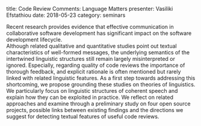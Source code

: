 title: Code Review Comments: Language Matters
presenter: Vasiliki Efstathiou
date: 2018-05-23
category: seminars

Recent research provides evidence that effective communication in collaborative 
software development has significant impact on  the software development lifecycle.  
Although related qualitative and quantitative studies point out textual 
characteristics of well-formed messages, the underlying semantics of the 
intertwined linguistic structures still remain largely misinterpreted or ignored. 
Especially, regarding quality of code reviews the importance of thorough feedback, 
and explicit rationale is often mentioned but rarely linked with related linguistic 
features. 
As a first step towards addressing this shortcoming, we propose grounding 
these studies on theories of linguistics. 
We particularly focus on linguistic structures of coherent speech and explain how 
they can be exploited in practice. 
We reflect on related approaches and examine through a preliminary study on four 
open source projects, possible links between existing findings and the directions 
we suggest for detecting textual features of useful code reviews. 
